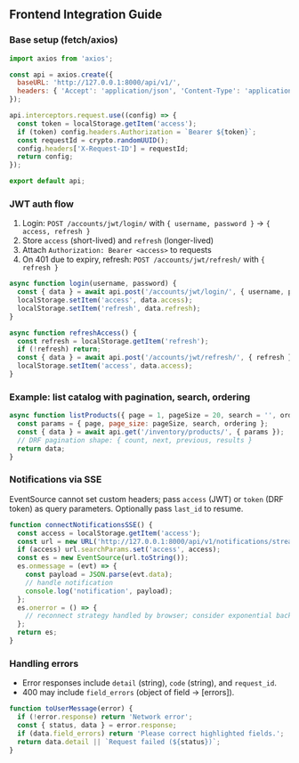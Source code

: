 ## Frontend Integration Guide

### Base setup (fetch/axios)
```javascript
import axios from 'axios';

const api = axios.create({
  baseURL: 'http://127.0.0.1:8000/api/v1/',
  headers: { 'Accept': 'application/json', 'Content-Type': 'application/json' }
});

api.interceptors.request.use((config) => {
  const token = localStorage.getItem('access');
  if (token) config.headers.Authorization = `Bearer ${token}`;
  const requestId = crypto.randomUUID();
  config.headers['X-Request-ID'] = requestId;
  return config;
});

export default api;
```

### JWT auth flow
1. Login: `POST /accounts/jwt/login/` with `{ username, password }` → `{ access, refresh }`
2. Store `access` (short-lived) and `refresh` (longer-lived)
3. Attach `Authorization: Bearer <access>` to requests
4. On 401 due to expiry, refresh: `POST /accounts/jwt/refresh/` with `{ refresh }`

```javascript
async function login(username, password) {
  const { data } = await api.post('/accounts/jwt/login/', { username, password });
  localStorage.setItem('access', data.access);
  localStorage.setItem('refresh', data.refresh);
}

async function refreshAccess() {
  const refresh = localStorage.getItem('refresh');
  if (!refresh) return;
  const { data } = await api.post('/accounts/jwt/refresh/', { refresh });
  localStorage.setItem('access', data.access);
}
```

### Example: list catalog with pagination, search, ordering
```javascript
async function listProducts({ page = 1, pageSize = 20, search = '', ordering = '-created_at' } = {}) {
  const params = { page, page_size: pageSize, search, ordering };
  const { data } = await api.get('/inventory/products/', { params });
  // DRF pagination shape: { count, next, previous, results }
  return data;
}
```

### Notifications via SSE
EventSource cannot set custom headers; pass `access` (JWT) or `token` (DRF token) as query parameters. Optionally pass `last_id` to resume.

```javascript
function connectNotificationsSSE() {
  const access = localStorage.getItem('access');
  const url = new URL('http://127.0.0.1:8000/api/v1/notifications/stream/');
  if (access) url.searchParams.set('access', access);
  const es = new EventSource(url.toString());
  es.onmessage = (evt) => {
    const payload = JSON.parse(evt.data);
    // handle notification
    console.log('notification', payload);
  };
  es.onerror = () => {
    // reconnect strategy handled by browser; consider exponential backoff on close
  };
  return es;
}
```

### Handling errors
- Error responses include `detail` (string), `code` (string), and `request_id`.
- 400 may include `field_errors` (object of field → [errors]).

```javascript
function toUserMessage(error) {
  if (!error.response) return 'Network error';
  const { status, data } = error.response;
  if (data.field_errors) return 'Please correct highlighted fields.';
  return data.detail || `Request failed (${status})`;
}
```
